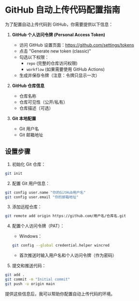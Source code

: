 # GitHub 自动上传代码配置指南

为了配置自动上传代码到 GitHub，你需要提供以下信息：

1. **GitHub 个人访问令牌 (Personal Access Token)**
   - 访问 GitHub 设置页面：https://github.com/settings/tokens
   - 点击 "Generate new token (classic)"
   - 勾选以下权限：
     - `repo` (完整的仓库访问权限)
     - `workflow` (如果需要使用 GitHub Actions)
   - 生成并保存令牌（注意：令牌只显示一次）

2. **GitHub 仓库信息**
   - 仓库名称
   - 仓库可见性（公开/私有）
   - 仓库描述（可选）

3. **Git 本地配置**
   - Git 用户名
   - Git 邮箱地址

## 设置步骤

1. 初始化 Git 仓库：
```bash
git init
```

2. 配置 Git 用户信息：
```bash
git config user.name "你的GitHub用户名"
git config user.email "你的邮箱地址"
```

3. 添加远程仓库：
```bash
git remote add origin https://github.com/用户名/仓库名.git
```

4. 配置个人访问令牌（PAT）：
   - Windows：
   ```bash
   git config --global credential.helper wincred
   ```
   - 首次推送时输入用户名和个人访问令牌（作为密码）

5. 提交和推送代码：
```bash
git add .
git commit -m "Initial commit"
git push -u origin main
```

提供这些信息后，我可以帮助你配置自动上传代码的环境。